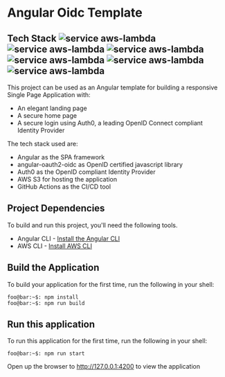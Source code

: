 # Angular Oidc Template

## Tech Stack  ![service aws-lambda](https://img.shields.io/badge/-Angular-green?style=social&logo=Angular)  ![service aws-lambda](https://img.shields.io/badge/-Typescript-green?style=social&logo=TypeScript) ![service aws-lambda](https://img.shields.io/badge/-aws-green?style=social&logo=Amazon+AWS)  ![service aws-lambda](https://img.shields.io/badge/-GithubActions-green?style=social&logo=GitHub+Actions)  ![service aws-lambda](https://img.shields.io/badge/-Auth0-green?style=social&logo=Auth0) ![service aws-lambda](https://img.shields.io/badge/-OpenIDConnect-green?style=social&logo=OpenID) 

This project can be used as an  Angular template for building a responsive Single Page Application with:
- An elegant landing page
- A secure home page
- A secure login using Auth0, a leading OpenID Connect compliant Identity Provider

The tech stack used are:
- Angular as the SPA framework
- angular-oauth2-oidc as OpenID certified javascript library
- Auth0 as the OpenID compliant Identity Provider
- AWS S3 for hosting the application
- GitHub Actions as the CI/CD tool

## Project Dependencies

To build and run this project, you'll need the following tools.

* Angular CLI - [Install the Angular CLI](https://angular.io/cli)
* AWS CLI - [Install AWS CLI](https://docs.aws.amazon.com/cli/latest/userguide/install-cliv2.html)

## Build the Application
To build your application for the first time, run the following in your shell:

```console
foo@bar:~$: npm install
foo@bar:~$: npm run build
```

## Run this application
To run this application for the first time, run the following in your shell:

```console
foo@bar:~$: npm run start
```

Open up the browser to http://127.0.0.1:4200 to view the application




